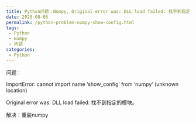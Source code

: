 ```yaml
---
title: Python问题：Numpy, Original error was: DLL load failed: 找不到指定的模块。
date: 2020-08-06
permalink: /python-problem-numpy-show-config.html
tags:
 - Python
 - Numpy
 - 问题 
categories:
 - Python
---
```


问题：

ImportError: cannot import name ‘show_config’ from ‘numpy’ (unknown location)

Original error was: DLL load failed: 找不到指定的模块。

解决：重装numpy